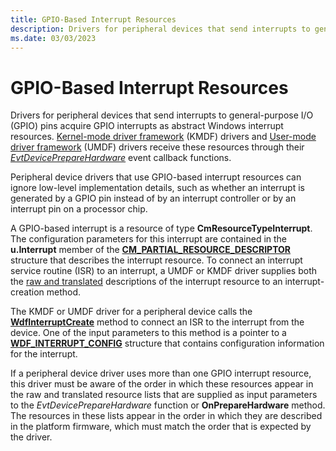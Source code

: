 ```yaml
---
title: GPIO-Based Interrupt Resources
description: Drivers for peripheral devices that send interrupts to general-purpose I/O (GPIO) pins acquire GPIO interrupts as abstract Windows interrupt resources.
ms.date: 03/03/2023
---
```


# GPIO-Based Interrupt Resources


Drivers for peripheral devices that send interrupts to general-purpose I/O (GPIO) pins acquire GPIO interrupts as abstract Windows interrupt resources. [Kernel-mode driver framework](../wdf/index.md) (KMDF) drivers and [User-mode driver framework](../wdf/overview-of-the-umdf.md) (UMDF) drivers receive these resources through their [*EvtDevicePrepareHardware*](/windows-hardware/drivers/ddi/wdfdevice/nc-wdfdevice-evt_wdf_device_prepare_hardware) event callback functions.

Peripheral device drivers that use GPIO-based interrupt resources can ignore low-level implementation details, such as whether an interrupt is generated by a GPIO pin instead of by an interrupt controller or by an interrupt pin on a processor chip.

A GPIO-based interrupt is a resource of type **CmResourceTypeInterrupt**. The configuration parameters for this interrupt are contained in the **u.Interrupt** member of the [**CM\_PARTIAL\_RESOURCE\_DESCRIPTOR**](/windows-hardware/drivers/ddi/wdm/ns-wdm-_cm_partial_resource_descriptor) structure that describes the interrupt resource. To connect an interrupt service routine (ISR) to an interrupt, a UMDF or KMDF driver supplies both the [raw and translated](../wdf/raw-and-translated-resources.md) descriptions of the interrupt resource to an interrupt-creation method.

The KMDF or UMDF driver for a peripheral device calls the [**WdfInterruptCreate**](/windows-hardware/drivers/ddi/wdfinterrupt/nf-wdfinterrupt-wdfinterruptcreate) method to connect an ISR to the interrupt from the device. One of the input parameters to this method is a pointer to a [**WDF\_INTERRUPT\_CONFIG**](/windows-hardware/drivers/ddi/wdfinterrupt/ns-wdfinterrupt-_wdf_interrupt_config) structure that contains configuration information for the interrupt.

If a peripheral device driver uses more than one GPIO interrupt resource, this driver must be aware of the order in which these resources appear in the raw and translated resource lists that are supplied as input parameters to the *EvtDevicePrepareHardware* function or **OnPrepareHardware** method. The resources in these lists appear in the order in which they are described in the platform firmware, which must match the order that is expected by the driver.

